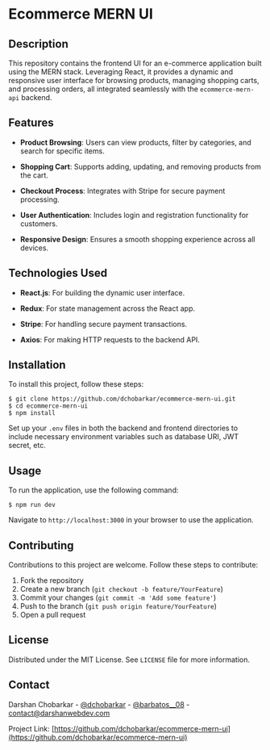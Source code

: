 # Ecommerce MERN UI

## Description

This repository contains the frontend UI for an e-commerce application built using the MERN stack. Leveraging React, it provides a dynamic and responsive user interface for browsing products, managing shopping carts, and processing orders, all integrated seamlessly with the `ecommerce-mern-api` backend.

## Features

- **Product Browsing**: Users can view products, filter by categories, and search for specific items.

- **Shopping Cart**: Supports adding, updating, and removing products from the cart.

- **Checkout Process**: Integrates with Stripe for secure payment processing.

- **User Authentication**: Includes login and registration functionality for customers.

- **Responsive Design**: Ensures a smooth shopping experience across all devices.

## Technologies Used

- **React.js**: For building the dynamic user interface.

- **Redux**: For state management across the React app.

- **Stripe**: For handling secure payment transactions.

- **Axios**: For making HTTP requests to the backend API.

## Installation

To install this project, follow these steps:

    $ git clone https://github.com/dchobarkar/ecommerce-mern-ui.git
    $ cd ecommerce-mern-ui
    $ npm install

Set up your `.env` files in both the backend and frontend directories to include necessary environment variables such as database URI, JWT secret, etc.

## Usage

To run the application, use the following command:

    $ npm run dev

Navigate to `http://localhost:3000` in your browser to use the application.

## Contributing

Contributions to this project are welcome. Follow these steps to contribute:

1. Fork the repository
2. Create a new branch (`git checkout -b feature/YourFeature`)
3. Commit your changes (`git commit -m 'Add some feature'`)
4. Push to the branch (`git push origin feature/YourFeature`)
5. Open a pull request

## License

Distributed under the MIT License. See `LICENSE` file for more information.

## Contact

Darshan Chobarkar - [@dchobarkar](https://www.linkedin.com/in/dchobarkar/) - [@barbatos\_\_08](https://twitter.com/barbatos__08) - contact@darshanwebdev.com

Project Link: [https://github.com/dchobarkar/ecommerce-mern-ui](https://github.com/dchobarkar/ecommerce-mern-ui)
